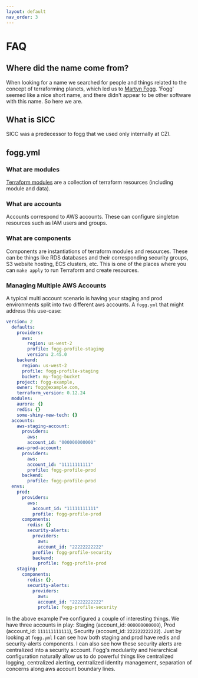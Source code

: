 ```yaml
---
layout: default
nav_order: 3
---
```


# FAQ

## Where did the name come from?

When looking for a name we searched for people and things related to the concept of terraforming
planets, which led us to [Martyn Fogg](https://en.wikipedia.org/wiki/Martyn_J._Fogg). 'Fogg' seemed
like a nice short name, and there didn't appear to be other software with this name. So here we are.

## What is SICC

SICC was a predecessor to fogg that we used only internally at CZI.

## fogg.yml

### What are modules

[Terraform modules](https://www.terraform.io/intro/getting-started/modules.html) are a collection of
terraform resources (including module and data).

### What are accounts

Accounts correspond to AWS accounts. These can configure singleton resources such as IAM users and groups.

### What are components

Components are instantiations of terraform modules and resources. These can be things like RDS
databases and their corresponding security groups, S3 website hosting, ECS clusters, etc. This is
one of the places where you can `make apply` to run Terraform and create resources.

### Managing Multiple AWS Accounts

A typical multi account scenario is having your staging and prod environments split into two different aws accounts.
A `fogg.yml` that might address this use-case:

```yaml
version: 2
  defaults:
    providers:
      aws:
        region: us-west-2
        profile: fogg-profile-staging
        version: 2.45.0
    backend:
      region: us-west-2
      profile: fogg-profile-staging
      bucket: my-fogg-bucket
    project: fogg-example,
    owner: fogg@example.com,
    terraform_version: 0.12.24
  modules:
    aurora: {}
    redis: {}
    some-shiny-new-tech: {}
  accounts:
    aws-staging-account:
      providers:
        aws:
        account_id: "000000000000"
    aws-prod-account:
      providers:
        aws:
        account_id: "11111111111"
        profile: fogg-profile-prod
      backend:
        profile: fogg-profile-prod
  envs:
    prod:
      providers:
        aws:
          account_id: "11111111111"
          profile: fogg-profile-prod
      components:
        redis: {}
        security-alerts:
          providers:
            aws:
            account_id: "22222222222"
          profile: fogg-profile-security
          backend:
            profile: fogg-profile-prod
    staging:
      components:
        redis: {},
        security-alerts:
          providers:
            aws:
            account_id: "22222222222"
            profile: fogg-profile-security
```

In the above example I've configured a couple of interesting things. We have three accounts in play:
Staging (account_id: `000000000000`), Prod (account_id: `111111111111`), Security (account_id:
`222222222222`). Just by looking at `fogg.yml` I can see how both staging and prod have redis and
security-alerts components. I can also see how these security alerts are centralized into a security
account. Fogg's modularity and hierarchical configuration naturally allow us to do powerful things
like centralized logging, centralized alerting, centralized identity management, separation of
concerns along aws account boundary lines.
